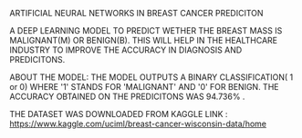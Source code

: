 ARTIFICIAL NEURAL NETWORKS IN BREAST CANCER PREDICITON

A DEEP LEARNING MODEL TO PREDICT WETHER THE BREAST MASS IS MALIGNANT(M) OR BENIGN(B).
THIS WILL HELP IN THE HEALTHCARE INDUSTRY TO IMPROVE THE ACCURACY IN DIAGNOSIS AND PREDICITONS.

ABOUT THE MODEL:
THE MODEL OUTPUTS A BINARY CLASSIFICATION( 1 or 0) WHERE  '1' STANDS FOR 'MALIGNANT' AND '0' FOR BENIGN.
THE ACCURACY OBTAINED ON THE PREDICITONS WAS 94.736% .



THE DATASET WAS DOWNLOADED FROM KAGGLE
LINK : https://www.kaggle.com/uciml/breast-cancer-wisconsin-data/home



